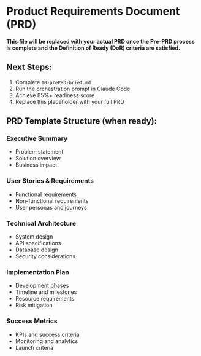 # Product Requirements Document (PRD)

**This file will be replaced with your actual PRD once the Pre-PRD process is complete and the Definition of Ready (DoR) criteria are satisfied.**

## Next Steps:
1. Complete `10-prePRD-brief.md`
2. Run the orchestration prompt in Claude Code
3. Achieve 85%+ readiness score
4. Replace this placeholder with your full PRD

## PRD Template Structure (when ready):

### Executive Summary
- Problem statement
- Solution overview
- Business impact

### User Stories & Requirements
- Functional requirements
- Non-functional requirements
- User personas and journeys

### Technical Architecture
- System design
- API specifications
- Database design
- Security considerations

### Implementation Plan
- Development phases
- Timeline and milestones
- Resource requirements
- Risk mitigation

### Success Metrics
- KPIs and success criteria
- Monitoring and analytics
- Launch criteria
